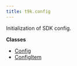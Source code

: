 ```yaml
---
title: t9k.config
---
```


Initialization of SDK config.

**Classes**

* [Config](./Config.md)
* [ConfigItem](./ConfigItem.md)
